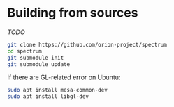 # Building from sources

*TODO*

```bash
git clone https://github.com/orion-project/spectrum
cd spectrum
git submodule init
git submodule update
```

If there are GL-related error on Ubuntu:
```bash
sudo apt install mesa-common-dev
sudo apt install libgl-dev
```
